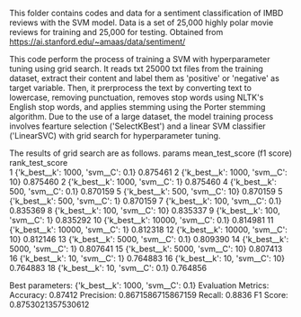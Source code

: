 This folder contains codes and data for a sentiment classification of IMBD reviews with the SVM model.
Data is a set of 25,000 highly polar movie reviews for training and 25,000 for testing. Obtained from https://ai.stanford.edu/~amaas/data/sentiment/

This code perform the process of training a SVM with hyperparameter tuning using grid search. It reads txt 25000 txt files from the training dataset, extract their content and label them as 'positive' or 'negative' as target variable. Then, it prerprocess the text by converting text to lowercase, removing punctuation, removes stop words using NLTK's English stop words, and applies stemming using the Porter stemming algorithm. Due to the use of a large dataset, the model training process involves fearture selection ('SelectKBest') and a linear SVM classifier ('LinearSVC) with grid search for hyperparameter tuning.

The results of grid search are as follows.
                                              params  mean_test_score (f1 score)
rank_test_score                                                      
1                 {'k_best__k': 1000, 'svm__C': 0.1}         0.875461
2                  {'k_best__k': 1000, 'svm__C': 10}         0.875460
2                   {'k_best__k': 1000, 'svm__C': 1}         0.875460
4                  {'k_best__k': 500, 'svm__C': 0.1}         0.870159
5                   {'k_best__k': 500, 'svm__C': 10}         0.870159
5                    {'k_best__k': 500, 'svm__C': 1}         0.870159
7                  {'k_best__k': 100, 'svm__C': 0.1}         0.835369
8                   {'k_best__k': 100, 'svm__C': 10}         0.835337
9                    {'k_best__k': 100, 'svm__C': 1}         0.835292
10               {'k_best__k': 10000, 'svm__C': 0.1}         0.814981
11                 {'k_best__k': 10000, 'svm__C': 1}         0.812318
12                {'k_best__k': 10000, 'svm__C': 10}         0.812146
13                {'k_best__k': 5000, 'svm__C': 0.1}         0.809390
14                  {'k_best__k': 5000, 'svm__C': 1}         0.807641
15                 {'k_best__k': 5000, 'svm__C': 10}         0.807413
16                    {'k_best__k': 10, 'svm__C': 1}         0.764883
16                   {'k_best__k': 10, 'svm__C': 10}         0.764883
18                  {'k_best__k': 10, 'svm__C': 0.1}         0.764856

Best parameters: {'k_best__k': 1000, 'svm__C': 0.1}
Evaluation Metrics:
Accuracy: 0.87412
Precision: 0.8671586715867159
Recall: 0.8836
F1 Score: 0.8753021357530612
